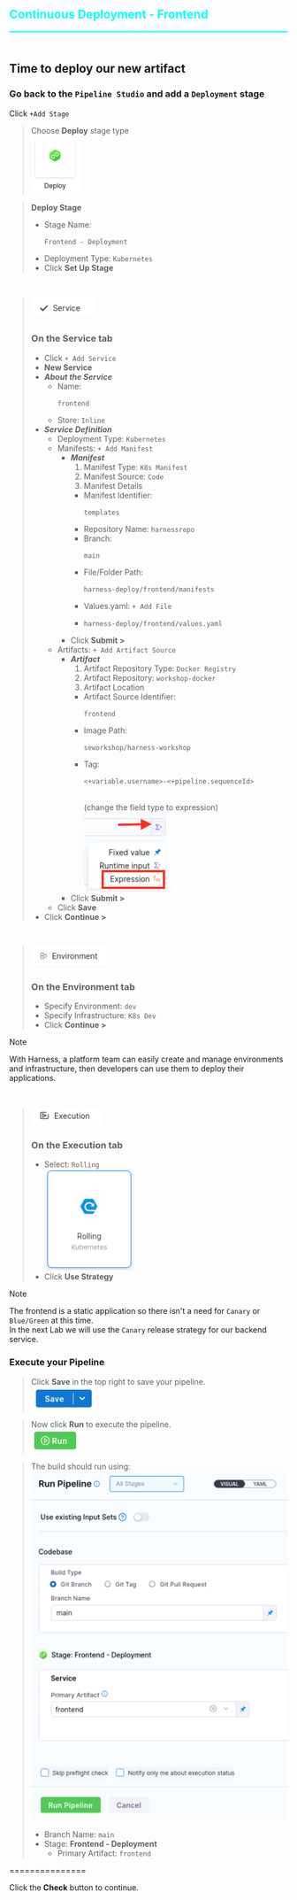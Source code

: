 
<style type="text/css" rel="stylesheet">
hr.cyan { background-color: cyan; color: cyan; height: 2px; margin-bottom: -10px; }
h2.cyan { color: cyan; }
</style><h2 class="cyan">Continuous Deployment - Frontend</h2>
<hr class="cyan">
<br><br>

## Time to deploy our new artifact
### Go back to the `Pipeline Studio` and add a `Deployment` stage

Click `+Add Stage` <br>

> Choose **Deploy** stage type <br>
> ![](https://raw.githubusercontent.com/harness-community/field-workshops/main/assets/images/pipeline_stage_deploy.png)

> **Deploy Stage**
> - Stage Name: <pre>`Frontend - Deployment`</pre>
> - Deployment Type: `Kubernetes`
> - Click **Set Up Stage**

<br>

> ![](https://raw.githubusercontent.com/harness-community/field-workshops/main/assets/images/pipeline_tab_service.png)
> ### On the  **Service** tab
> - Click `+ Add Service`
> - **New Service**
> - ***About the Service***
>   - Name: <pre>`frontend`</pre>
>   - Store: `Inline`
> - ***Service Definition***
>   - Deployment Type: `Kubernetes`
>   - Manifests: `+ Add Manifest`
>     - ***Manifest***
>       1) Manifest Type: `K8s Manifest`
>       2) Manifest Source: `Code`
>       3) Manifest Details
>         -  Manifest Identifier: <pre>`templates`</pre>
>         -  Repository Name: `harnessrepo`
>         -  Branch: <pre>`main`</pre>
>         -  File/Folder Path: <pre>`harness-deploy/frontend/manifests`</pre>
>         -  Values.yaml: `+ Add File`
>         -  <pre><code>harness-deploy/frontend/values.yaml</code></pre>
>     - Click **Submit >**
>   - Artifacts: `+ Add Artifact Source`
>     - ***Artifact***
>       1) Artifact Repository Type: `Docker Registry`
>       2) Artifact Repository: `workshop-docker`
>       3) Artifact Location
>         -  Artifact Source Identifier: <pre>`frontend`</pre>
>         -  Image Path: <pre>`seworkshop/harness-workshop`</pre>
>         -  Tag: <pre><code><+variable.username>-<+pipeline.sequenceId></code></pre> \
>               (change the field type to expression) \
>               ![](https://raw.githubusercontent.com/harness-community/field-workshops/main/assets/images/change_input_expression.png)
>     - Click **Submit >**
>   - Click **Save**
> - Click **Continue >**

<br>

> ![](https://raw.githubusercontent.com/harness-community/field-workshops/main/assets/images/pipeline_tab_environment.png)
> ### On the  **Environment** tab
> - Specify Environment: `dev`
> - Specify Infrastructure: `K8s Dev`
> - Click **Continue >**

> [!NOTE]
> With Harness, a platform team can easily create and manage environments and infrastructure, then developers can use them to deploy their applications.

<br>

> ![](https://raw.githubusercontent.com/harness-community/field-workshops/main/assets/images/pipeline_tab_execution.png)
> ### On the  **Execution** tab
> - Select: `Rolling` \
>     ![](https://raw.githubusercontent.com/harness-community/field-workshops/main/assets/images/deploy_rolling.png)
> - Click **Use Strategy**

> [!NOTE]
> The frontend is a static application so there isn't a need for `Canary` or `Blue/Green` at this time. <br>
> In the next Lab we will use the `Canary` release strategy for our backend service.

### Execute your Pipeline
> Click **Save** in the top right to save your pipeline. <br>
> ![](https://raw.githubusercontent.com/harness-community/field-workshops/main/assets/images/pipeline_save.png)

> Now click **Run** to execute the pipeline. <br>
> ![](https://raw.githubusercontent.com/harness-community/field-workshops/main/assets/images/pipeline_run.png)

> The build should run using: <br>
> ![](https://raw.githubusercontent.com/harness-community/field-workshops/main/unscripted-workshop-2024/assets/images/unscripted_lab3_execution.png)
> - Branch Name: `main`
> - Stage: **Frontend - Deployment**
>   - Primary Artifact: `frontend`

===============

Click the **Check** button to continue.
